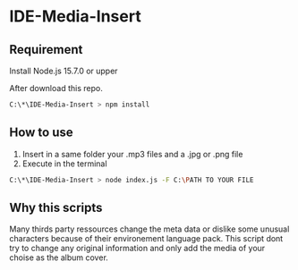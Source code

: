 # IDE-Media-Insert
## Requirement
Install Node.js 15.7.0 or upper 

After download this repo.
```sh
C:\*\IDE-Media-Insert > npm install
```

## How to use
1. Insert in a same folder your .mp3 files and a .jpg or .png file
2. Execute in the terminal
```sh
C:\*\IDE-Media-Insert > node index.js -F C:\PATH TO YOUR FILE
```

## Why this scripts
Many thirds party ressources change the meta data or dislike some unusual characters because of their environement language pack. This script dont try to change any original information and only add the media of your choise as the album cover.  